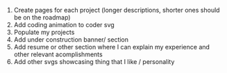 1. Create pages for each project (longer descriptions, shorter ones should be on the roadmap)
2. Add coding animation to coder svg
3. Populate my projects
4. Add under construction banner/ section
5. Add resume or other section where I can explain my experience and other relevant acomplishments
6. Add other svgs showcasing thing that I like /  personality
